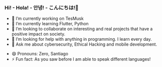 ### Hi! - Hola! - 안녕! - こんにちは!👋

- 🔭 I’m currently working on TesMusk
- 🌱 I’m currently learning Flutter, Python 
- 👯 I’m looking to collaborate on interesting and real projects that have a positive impact on society.
- 🤔 I’m looking for help with anything in programming. I learn every day.
- 💬 Ask me about cybersecurity, Ethical Hacking and mobile development.
<!--_- 📫 How to reach me: --> 
- 😄 Pronouns: Zero, Santiago
- ⚡ Fun fact: As you saw before I am able to speak different languages!

